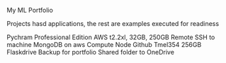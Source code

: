 My ML Portfolio

Projects hasd applications, the rest are examples executed for readiness

Pychram Professional Edition
AWS t2.2xl, 32GB, 250GB
Remote SSH to machine 
MongoDB on aws Compute Node
Github Tmel354
256GB Flaskdrive Backup for portfolio
Shared folder to OneDrive
